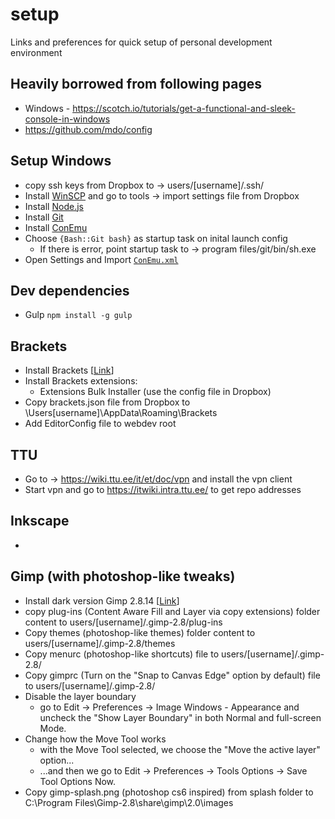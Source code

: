 # setup
Links and preferences for quick setup of personal development environment

## Heavily borrowed from following pages
- Windows - https://scotch.io/tutorials/get-a-functional-and-sleek-console-in-windows
- https://github.com/mdo/config

## Setup Windows
- copy ssh keys from Dropbox to -> users/[username]/.ssh/
- Install [WinSCP](https://winscp.net/eng/download.php) and go to tools -> import settings file from Dropbox
- Install [Node.js](https://nodejs.org/en/) 
- Install [Git](https://git-scm.com/download/win)
- Install [ConEmu](https://conemu.github.io/)
- Choose `{Bash::Git bash}` as startup task on inital launch config
  - If there is error, point startup task to -> program files/git/bin/sh.exe
- Open Settings and Import [`ConEmu.xml`](ConEmu.xml)

## Dev dependencies
- Gulp `npm install -g gulp`

## Brackets 
- Install Brackets [[Link](http://brackets.io/)]
- Install Brackets extensions:
  - Extensions Bulk Installer (use the config file in Dropbox)
- Copy brackets.json file from Dropbox to \Users\[username]\AppData\Roaming\Brackets
- Add EditorConfig file to webdev root

## TTU
- Go to -> https://wiki.ttu.ee/it/et/doc/vpn and install the vpn client
- Start vpn and go to https://itwiki.intra.ttu.ee/ to get repo addresses 

## Inkscape 
- 

## Gimp (with photoshop-like tweaks)
- Install dark version Gimp 2.8.14 [[Link](http://www.partha.com/)]
- copy plug-ins (Content Aware Fill and Layer via copy extensions) folder content to users/[username]/.gimp-2.8/plug-ins
- Copy themes (photoshop-like themes) folder content to users/[username]/.gimp-2.8/themes
- Copy menurc (photoshop-like shortcuts) file to users/[username]/.gimp-2.8/
- Copy gimprc (Turn on the "Snap to Canvas Edge" option by default) file to users/[username]/.gimp-2.8/
- Disable the layer boundary
  - go to Edit -> Preferences -> Image Windows - Appearance and uncheck the "Show Layer Boundary" in both Normal and full-screen Mode.
- Change how the Move Tool works
  - with the Move Tool selected, we choose the "Move the active layer" option...
  - ...and then we go to Edit -> Preferences -> Tools Options -> Save Tool Options Now.
- Copy gimp-splash.png (photoshop cs6 inspired) from splash folder to C:\Program Files\Gimp-2.8\share\gimp\2.0\images

